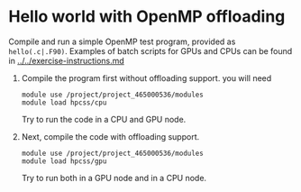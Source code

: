 # Hello world with OpenMP offloading

Compile and run a simple OpenMP test program, provided as `hello(.c|.F90)`.
Examples of batch scripts for GPUs and CPUs can be found in
[../../exercise-instructions.md](exercise-instructions.md)

1. Compile the program first without offloading support. you will need
   ```
   module use /project/project_465000536/modules
   module load hpcss/cpu
   ```
   Try to run the code in a CPU and GPU node.

2. Next, compile the code with offloading support.
   ```
   module use /project/project_465000536/modules
   module load hpcss/gpu
   ```
   Try to run both in a GPU node and in a CPU node.
